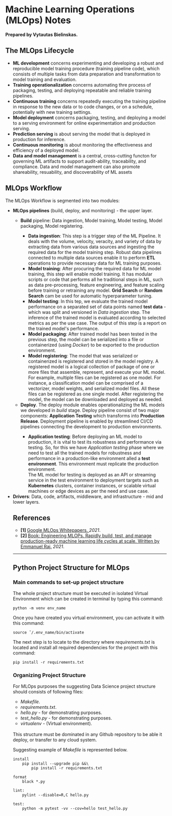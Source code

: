 <h1>Machine Learning Operations (MLOps) Notes</h1>
<b>Prepared by Vytautas Bielinskas.</b>

<h2>The MLOps Lifecycle</h2>
<p><ul>
  <li><b>ML development</b> concerns experimenting and developing a robust and reproducible model training procedure (training pipeline code), which consists of multiple tasks from data preparation and transformation to model training and evaluation.</li>
  <li><b>Training operationalization</b> concerns automating thre process of packaging, testing, and deploying repeatable and reliable training pipelines.</li>
  <li><b>Continuous training</b> concerns repeatedly executing the training pipeline in response to the new data or to code changes, or on a schedule, potentially with new training settings.</li>
  <li><b>Model deployment</b> concerns packaging, testing, and deploying a model to a serving environment for online experimentation and production serving.</li>
  <li><b>Prediction serving</b> is about serving the model that is deployed in production for inference.</li>
  <li><b>Continuous monitoring</b> is about monitoring the effectiveness and efficiency of a deployed model.</li>
  <li><b>Data and model management</b> is a central, cross-cutting functon for governing ML artifacts to support audit-ability, traceability, and compliance. Data and model management can also promote shareability, resuability, and discoverability of ML assets</li>
  </ul></p>
  
<h2>MLOps Workflow</h2>
<p>The MLOps Workflow is segmented into two modules:
<ul>
  <li><b>MLOps pipelines</b> (build, deploy, and monitoring) - the upper layer.</li>
  <ul style=list-style-type: circle>
  <li style=square><b>Build</b> pipeline: Data ingestion, Model training, Model testing, Model packaging, Model registering.</li>
    <ul style=list-style-type: circle>
      <li>
      <b>Data ingestion</b>: This step is a trigger step of the ML Pipeline. It deals with the volume, velocity, veracity, and variety of data by extracting data from various data sources and ingesting the required data for the model training step. Robust data pipelines connected to multiple data sources enable it to perform <b>ETL</b> operations to provide necessary data for ML training purposes.
      </li>
      <li>
      <b>Model training</b>: After procuring the required data for ML model training, this step will enable model training. It has modular scripts or code that performs all he traditional steps in ML, such as data pre-processing, feature engineering, and feature scaling before training or retraining any model. <b>Grid Search</b> or <b>Random Search</b> cam be used for automatic hyperparameter tuning.
    </li> 
      <li>
      <b>Model testing</b>: In this tep, we evaluate the trained model performance on a separated set of data points named <b>test data</b> - which was split and versioned in <i>Data ingestion</i> step. The inference of the trained model is evaluated according to selected metrics as per the use case. The output of this step is a report on the trained model's performance.
    </li>  
      <li>
      <b>Model packaging</b>: After trained model has been tested in the previous step, the model can be serialized into a file or containerized (using <i>Docker</i>) to be exported to the production environment.
    </li> 
      <li>
      <b>Model registering</b>: The model that was serialized or containerized is registered and stored in the model registry. A registered model is a logical collection of package of one or more files that assemble, represent, and execute your ML model. For example, multiple files can be registered as one model. For instance, a classification model can be comprised of a vectorizer, model weights, and serialized model files. All these files can be registered as one single model. After registering the model, the model can be downloaded and deployed as needed.
    </li> 
  </ul>
  <li style=square><b>Deploy</b>. The deploy module enables operationalizing the ML models we developed in <i>build</i> stage. Deploy pipeline consist of two major components: <b>Application Testing</b> which transforms into <b>Production Release</b>. Deployment pipeline is enabled by streamlined CI/CD pipelines connecting the development to production environments.</li>
    <ul style=list-style-type: circle>
      <li>
      <b>Application testing</b>: Before deploying an ML model to production, it is vital to test its robustness and performance via testing. So, for this we have <i>Application testing</i> phase where we need to test all the trained models for robustness and performance in a production-like environment alled a <b>test environment</b>. This environment must replicate the production environment.<br>
        The ML model for testing is deployed as an API or streaming service in the test environment to deployment targets such as <b>Kubernetes</b> clusters, container instances, or scalable virtual machines or edge devices as per the need and use case.
      </li>
    </ul>
</ul>  
  <li><b>Drivers</b>: Data, code, artifacts, middleware, and infrastructure - mid and lower layers.</li>
  </p>

<h2>References</h2>
<ul>
  <li><b>[1] </b><a href="https://services.google.com/fh/files/misc/practitioners_guide_to_mlops_whitepaper.pdf">Google MLOps Whitepapers. </a><i>2021</i>.</li>
  <li><b>[2] </b><a href="https://www.amazon.com/Engineering-MLOps-Rapidly-production-ready-learning/dp/1800562888">Book: Engineering MLOPs. Rapidly build, test, and manage production-ready machine learning life cycles at scale. Written by Emmanuel Raj.</a> <i>2021</i>.</li>
</ul>

---

<h2>Python Project Structure for MLOps</h2>

<h3>Main commands to set-up project structure</h3>
<p>The whole project structure must be executed in isolated Virtual Environment which can be created in terminal by typing this command:
  
````
python -m venv env_name
````
  
Once you have created you virtual environment, you can activate it with this command:
  
````
source ˜/.env_name/bin/activate
````
  
  The next step is to locate to the directory where <i>requirements.txt</i> is located and install all required dependencies for the project with this command:
  
````
pip install -r requirements.txt
````
  
</p>

<h3>Organizing Project Structure</h3>
<p>
  For MLOps purposes the suggesting Data Science project structure should consists of following files:
  <ul>
    <li><i>Makefile</i>.</li>
    <li><i>requirements.txt</i>.</li>
    <li><i>hello.py</i> - for demonstrating purposes.</li>
    <li><i>test_hello.py</i> - for demonstrating purposes.</li>
    <li><i>virtualenv</i> - (Virtual environment).</li>
  </ul><br>
  This structure must be dominated in any Github repository to be able it deploy, or transfer to any cloud system.</p>
  
  <p>
  Suggesting example of <i>Makefile</i> is represented below.
  
````
install
    pip install --upgrade pip &&\
        pip install -r requirements.txt

format
    black *.py

lint:
    pylint --disable=R,C hello.py

test:
    python -m pytest -vv --cov=hello test_hello.py
````
  
</p>
